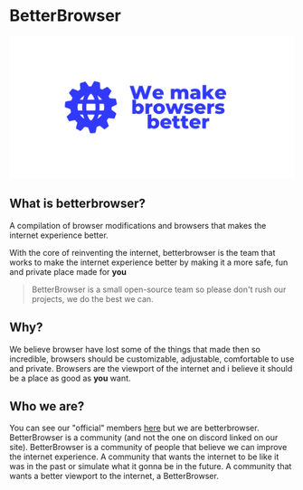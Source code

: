 # BetterBrowser

<img src="/banner.png"/>

## What is betterbrowser?
A compilation of browser modifications and browsers that makes the internet experience better.

With the core of reinventing the internet, betterbrowser is the team that works to make the internet experience better by making it a more safe, fun and private place made for **you**

> BetterBrowser is a small open-source team so please don't rush our projects, we do the best we can.

## Why?
We believe browser have lost some of the things that made then so incredible, browsers should be customizable, adjustable, comfortable to use and private. Browsers are the viewport of the internet and i believe it should be a place as good as **you** want.

## Who we are?
You can see our "official" members [here](https://github.com/orgs/betterbrowser/people) but we are betterbrowser. BetterBrowser is a community (and not the one on discord linked on our site). BetterBrowser is a community of people that believe we can improve the internet experience. A community that wants the internet to be like it was in the past or simulate what it gonna be in the future. A community that wants a better viewport to the internet, a BetterBrowser.
